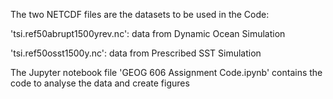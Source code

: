 The two NETCDF files are the datasets to be used in the Code:

'tsi.ref50abrupt1500yrev.nc': data from Dynamic Ocean Simulation

'tsi.ref50osst1500y.nc': data from Prescribed SST Simulation

The Jupyter notebook file 'GEOG 606 Assignment Code.ipynb' contains the code to analyse the data and create figures
